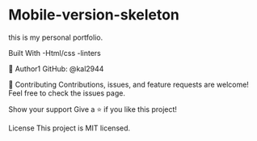 # Mobile-version-skeleton
this is my personal portfolio.

Built With
-Html/css
-linters

👤 Author1
GitHub: @kal2944

🤝 Contributing
Contributions, issues, and feature requests are welcome!
Feel free to check the issues page.

Show your support
Give a ⭐️ if you like this project!

License
This project is MIT licensed.

